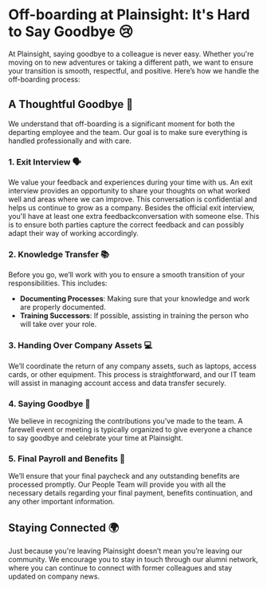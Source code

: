 # Off-boarding at Plainsight: It's Hard to Say Goodbye 😢

At Plainsight, saying goodbye to a colleague is never easy. Whether you're moving on to new adventures or taking a different path, we want to ensure your transition is smooth, respectful, and positive. Here’s how we handle the off-boarding process:

## A Thoughtful Goodbye 🌱

We understand that off-boarding is a significant moment for both the departing employee and the team. Our goal is to make sure everything is handled professionally and with care.

### 1. Exit Interview 🗣️
We value your feedback and experiences during your time with us. An exit interview provides an opportunity to share your thoughts on what worked well and areas where we can improve. This conversation is confidential and helps us continue to grow as a company. Besides the official exit interview, you'll have at least one extra feedbackconversation with someone else. This is to ensure both parties capture the correct feedback and can possibly adapt their way of working accordingly. 

### 2. Knowledge Transfer 📚
Before you go, we’ll work with you to ensure a smooth transition of your responsibilities. This includes:
- **Documenting Processes**: Making sure that your knowledge and work are properly documented.
- **Training Successors**: If possible, assisting in training the person who will take over your role.

### 3. Handing Over Company Assets 💻
We’ll coordinate the return of any company assets, such as laptops, access cards, or other equipment. This process is straightforward, and our IT team will assist in managing account access and data transfer securely.

### 4. Saying Goodbye 👋
We believe in recognizing the contributions you’ve made to the team. A farewell event or meeting is typically organized to give everyone a chance to say goodbye and celebrate your time at Plainsight.

### 5. Final Payroll and Benefits 🧾
We’ll ensure that your final paycheck and any outstanding benefits are processed promptly. Our People Team will provide you with all the necessary details regarding your final payment, benefits continuation, and any other important information.

## Staying Connected 🌍

Just because you're leaving Plainsight doesn’t mean you’re leaving our community. We encourage you to stay in touch through our alumni network, where you can continue to connect with former colleagues and stay updated on company news.


